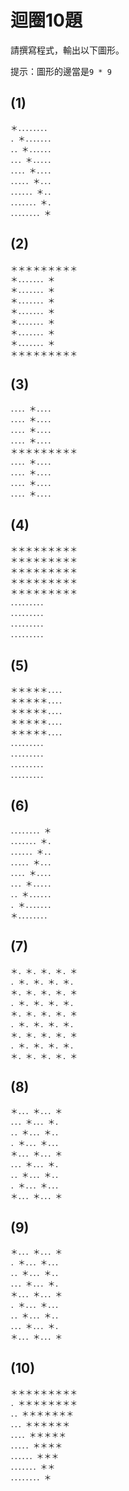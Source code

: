 # 迴圈10題

請撰寫程式，輸出以下圖形。

提示：圖形的邊當是`9 * 9`

## (1)
```
＊．．．．．．．．
．＊．．．．．．．
．．＊．．．．．．
．．．＊．．．．．
．．．．＊．．．．
．．．．．＊．．．
．．．．．．＊．．
．．．．．．．＊．
．．．．．．．．＊
```

## (2)
```
＊＊＊＊＊＊＊＊＊
＊．．．．．．．＊
＊．．．．．．．＊
＊．．．．．．．＊
＊．．．．．．．＊
＊．．．．．．．＊
＊．．．．．．．＊
＊．．．．．．．＊
＊＊＊＊＊＊＊＊＊
```

## (3)
```
．．．．＊．．．．
．．．．＊．．．．
．．．．＊．．．．
．．．．＊．．．．
＊＊＊＊＊＊＊＊＊
．．．．＊．．．．
．．．．＊．．．．
．．．．＊．．．．
．．．．＊．．．．
```

## (4)
```
＊＊＊＊＊＊＊＊＊
＊＊＊＊＊＊＊＊＊
＊＊＊＊＊＊＊＊＊
＊＊＊＊＊＊＊＊＊
＊＊＊＊＊＊＊＊＊
．．．．．．．．．
．．．．．．．．．
．．．．．．．．．
．．．．．．．．．
```

## (5)
```
＊＊＊＊＊．．．．
＊＊＊＊＊．．．．
＊＊＊＊＊．．．．
＊＊＊＊＊．．．．
＊＊＊＊＊．．．．
．．．．．．．．．
．．．．．．．．．
．．．．．．．．．
．．．．．．．．．
```

## (6)
```
．．．．．．．．＊
．．．．．．．＊．
．．．．．．＊．．
．．．．．＊．．．
．．．．＊．．．．
．．．＊．．．．．
．．＊．．．．．．
．＊．．．．．．．
＊．．．．．．．．
```

## (7)
```
＊．＊．＊．＊．＊
．＊．＊．＊．＊．
＊．＊．＊．＊．＊
．＊．＊．＊．＊．
＊．＊．＊．＊．＊
．＊．＊．＊．＊．
＊．＊．＊．＊．＊
．＊．＊．＊．＊．
＊．＊．＊．＊．＊
```

## (8)
```
＊．．．＊．．．＊
．．．＊．．．＊．
．．＊．．．＊．．
．＊．．．＊．．．
＊．．．＊．．．＊
．．．＊．．．＊．
．．＊．．．＊．．
．＊．．．＊．．．
＊．．．＊．．．＊
```

## (9)
```
＊．．．＊．．．＊
．＊．．．＊．．．
．．＊．．．＊．．
．．．＊．．．＊．
＊．．．＊．．．＊
．＊．．．＊．．．
．．＊．．．＊．．
．．．＊．．．＊．
＊．．．＊．．．＊
```

## (10)
```
＊＊＊＊＊＊＊＊＊
．＊＊＊＊＊＊＊＊
．．＊＊＊＊＊＊＊
．．．＊＊＊＊＊＊
．．．．＊＊＊＊＊
．．．．．＊＊＊＊
．．．．．．＊＊＊
．．．．．．．＊＊
．．．．．．．．＊
```
